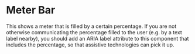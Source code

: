 # Meter Bar

This shows a meter that is filled by a certain percentage. If you are not
otherwise communicating the percentage filled to the user (e.g. by a text label
nearby), you should add an ARIA label attribute to this component that
includes the percentage, so that assistive technologies can pick it up.